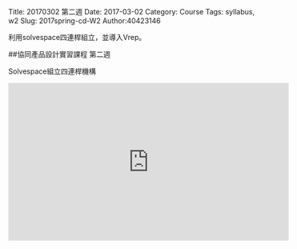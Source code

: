 Title: 20170302 第二週
Date: 2017-03-02
Category: Course
Tags: syllabus, w2
Slug: 2017spring-cd-W2
Author:40423146

利用solvespace四連桿組立，並導入Vrep。

<!-- PELICAN_END_SUMMARY -->

##協同產品設計實習課程 第二週

Solvespace組立四連桿機構

<iframe width="560" height="315" src="https://www.youtube.com/embed/yO1onYoPCGw" frameborder="0" allowfullscreen></iframe>
